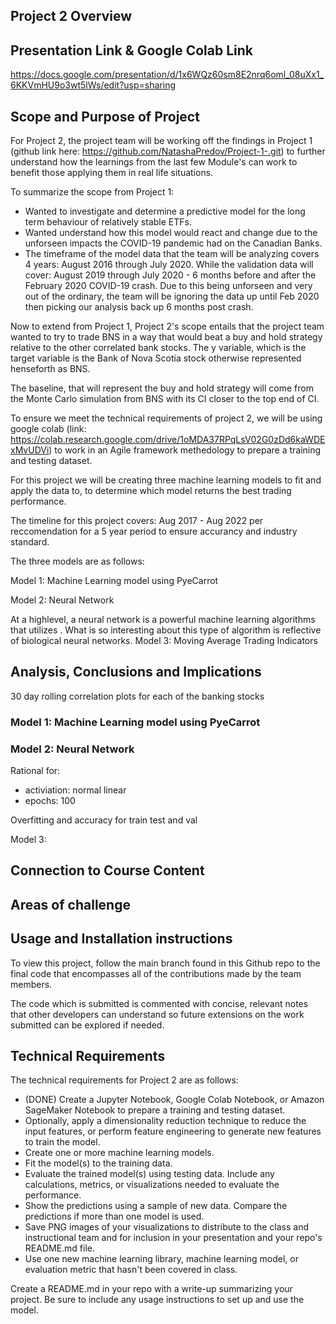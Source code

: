 ## Project 2 Overview

## Presentation Link & Google Colab Link

https://docs.google.com/presentation/d/1x6WQz60sm8E2nrq6oml_08uXx1_6KKVmHU9o3wt5lWs/edit?usp=sharing




## Scope and Purpose of Project

For Project 2, the project team will be working off the findings in Project 1 (github link here: https://github.com/NatashaPredov/Project-1-.git) to further understand how the learnings from the last few Module's can work to benefit those applying them in real life situations. 

To summarize the scope from Project 1: 
- Wanted to investigate and determine a predictive model for the long term behaviour of relatively stable ETFs.
- Wanted understand how this model would react and change due to the unforseen impacts the COVID-19 pandemic had on the Canadian Banks. 
- The timeframe of the model data that the team will be analyzing covers 4 years: August 2016 through July 2020. While the validation data will cover: August 2019 through July 2020 - 6 months before and after the February 2020 COVID-19 crash. Due to this being unforseen and very out of the ordinary, the team will be ignoring the data up until Feb 2020 then picking our analysis back up 6 months post crash.

Now to extend from Project 1, Project 2's scope entails that the project team wanted to try to trade BNS in a way that would beat a buy and hold strategy relative to the other correlated bank stocks. The y variable, which is the target variable is the Bank of Nova Scotia stock otherwise represented henseforth as BNS. 

The baseline, that will represent the buy and hold strategy will come from the Monte Carlo simulation from BNS with its CI closer to the top end of CI. 

To ensure we meet the technical requirements of project 2, we will be using google colab (link: https://colab.research.google.com/drive/1oMDA37RPqLsV02G0zDd6kaWDExMvUDVi) to work in an Agile framework methedology to prepare a training and testing dataset. 

For this project we will be creating three machine learning models to fit and apply the data to, to determine which model returns the best trading performance. 

The timeline for this project covers: Aug 2017 - Aug 2022 per reccomendation for a 5 year period to ensure accurancy and industry standard. 

The three models are as follows:

Model 1: Machine Learning model using PyeCarrot

Model 2: Neural Network

At a highlevel, a neural network is a powerful machine learning algorithms that utilizes . What is so interesting about this type of algorithm is reflective of biological neural networks. 
Model 3: Moving Average Trading Indicators

## Analysis, Conclusions and Implications

30 day rolling correlation plots for each of the banking stocks 

### Model 1: Machine Learning model using PyeCarrot

### Model 2: Neural Network

Rational for:
- activiation: normal linear
- epochs: 100 

Overfitting and accuracy for train test and val 

Model 3: 


## Connection to Course Content

## Areas of challenge

## Usage and Installation instructions

To view this project, follow the main branch found in this Github repo to the final code that encompasses all of the contributions made by the team members.

The code which is submitted is commented with concise, relevant notes that other developers can understand so future extensions on the work submitted can be explored if needed.


## Technical Requirements
The technical requirements for Project 2 are as follows:
- (DONE) Create a Jupyter Notebook, Google Colab Notebook, or Amazon SageMaker Notebook to prepare a training and testing dataset.
- Optionally, apply a dimensionality reduction technique to reduce the input features, or perform feature engineering to generate new features to train the model.
- Create one or more machine learning models.
- Fit the model(s) to the training data.
- Evaluate the trained model(s) using testing data. Include any calculations, metrics, or visualizations needed to evaluate the performance.
- Show the predictions using a sample of new data. Compare the predictions if more than one model is used.
- Save PNG images of your visualizations to distribute to the class and instructional team and for inclusion in your presentation and your repo's README.md file.
- Use one new machine learning library, machine learning model, or evaluation metric that hasn't been covered in class.


 Create a README.md in your repo with a write-up summarizing your project. Be sure to include any usage instructions to set up and use the model.
